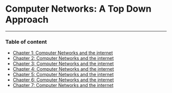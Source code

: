 # Computer Networks: A Top Down Approach

<hr>


### Table of content

- <a href='./chapter_1.md'> Chapter 1: Computer Networks and the internet </a>
- <a href='./chapter_2.md'> Chapter 2: Computer Networks and the internet </a>
- <a href='./chapter_3.md'> Chapter 3: Computer Networks and the internet </a>
- <a href='./chapter_4.md'> Chapter 4: Computer Networks and the internet </a>
- <a href='./chapter_5.md'> Chapter 5: Computer Networks and the internet </a>
- <a href='./chapter_6.md'> Chapter 6: Computer Networks and the internet </a>
- <a href='./chapter_7.md'> Chapter 7: Computer Networks and the internet </a>